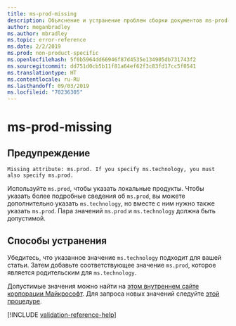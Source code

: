 ```yaml
---
title: ms-prod-missing
description: Объяснение и устранение проблем сборки документов ms-prod-missing
author: meganbradley
ms.author: mbradley
ms.topic: error-reference
ms.date: 2/2/2019
ms.prod: non-product-specific
ms.openlocfilehash: 5f0b5964dd66946f87d4535e134905db731743f2
ms.sourcegitcommit: dd751d0cb5b11f81a64ef62f3c83fd17cc5f0541
ms.translationtype: HT
ms.contentlocale: ru-RU
ms.lasthandoff: 09/03/2019
ms.locfileid: "70236305"
---
```

# <a name="ms-prod-missing"></a>ms-prod-missing

## <a name="warning"></a>Предупреждение

`Missing attribute: ms.prod. If you specify ms.technology, you must also specify ms.prod.`

Используйте `ms.prod`, чтобы указать локальные продукты. Чтобы указать более подробные сведения об `ms.prod`, вы можете дополнительно указать `ms.technology`, но вместе с ним нужно также указать `ms.prod`. Пара значений `ms.prod` и `ms.technology` должна быть допустимой.

## <a name="resolution"></a>Способы устранения

Убедитесь, что указанное значение `ms.technology` подходит для вашей статьи. Затем добавьте соответствующее значение `ms.prod`, которое является родительским для `ms.technology`.

Допустимые значения можно найти на [этом внутреннем сайте корпорации Майкрософт](https://docsmetadatatool.azurewebsites.net/allowlists). Для запроса новых значений следуйте [этой процедуре](https://review.docs.microsoft.com/help/contribute/metadata-changes?branch=master).

<!--make sure to add this file to your includes folder and verify the path-->
[!INCLUDE [validation-reference-help](includes/validation-reference-help.md)]
